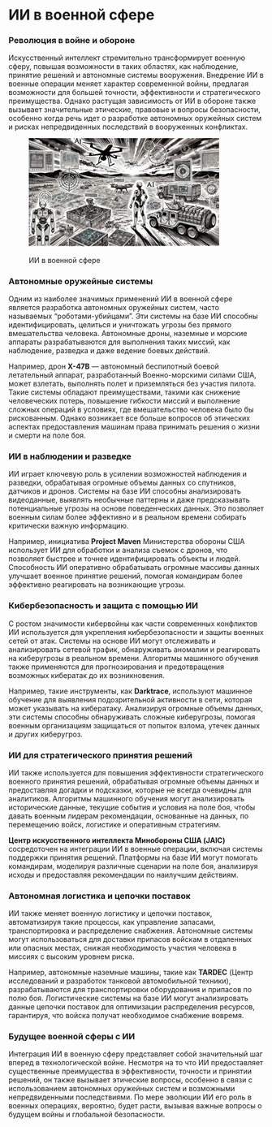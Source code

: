 # ИИ в военной сфере

### Революция в войне и обороне

Искусственный интеллект стремительно трансформирует военную сферу, повышая возможности в таких областях, как наблюдение, принятие решений и автономные системы вооружения. Внедрение ИИ в военные операции меняет характер современной войны, предлагая возможности для большей точности, эффективности и стратегического преимущества. Однако растущая зависимость от ИИ в обороне также вызывает значительные этические, правовые и вопросы безопасности, особенно когда речь идет о разработке автономных оружейных систем и рисках непредвиденных последствий в вооруженных конфликтах.

<div align="left"><figure><img src="../../.gitbook/assets/image (4).png" alt="" width="375"><figcaption><p>ИИ в военной сфере</p></figcaption></figure></div>

### Автономные оружейные системы

Одним из наиболее значимых применений ИИ в военной сфере является разработка автономных оружейных систем, часто называемых “роботами-убийцами”. Эти системы на базе ИИ способны идентифицировать, целиться и уничтожать угрозы без прямого вмешательства человека. Автономные дроны, наземные и морские аппараты разрабатываются для выполнения таких миссий, как наблюдение, разведка и даже ведение боевых действий.

Например, дрон **X-47B** — автономный беспилотный боевой летательный аппарат, разработанный Военно-морскими силами США, может взлетать, выполнять полет и приземляться без участия пилота. Такие системы обладают преимуществами, такими как снижение человеческих потерь, повышение гибкости миссий и выполнение сложных операций в условиях, где вмешательство человека было бы рискованным. Однако возникает все больше вопросов об этических аспектах предоставления машинам права принимать решения о жизни и смерти на поле боя.

### ИИ в наблюдении и разведке

ИИ играет ключевую роль в усилении возможностей наблюдения и разведки, обрабатывая огромные объемы данных со спутников, датчиков и дронов. Системы на базе ИИ способны анализировать видеоданные, выявлять необычные паттерны и даже предсказывать потенциальные угрозы на основе поведенческих данных. Это позволяет военным силам более эффективно и в реальном времени собирать критически важную информацию.

Например, инициатива **Project Maven** Министерства обороны США использует ИИ для обработки и анализа съемок с дронов, что позволяет быстрее и точнее идентифицировать объекты и людей. Способность ИИ оперативно обрабатывать огромные массивы данных улучшает военное принятие решений, помогая командирам более эффективно реагировать на возникающие угрозы.

### Кибербезопасность и защита с помощью ИИ

С ростом значимости кибервойны как части современных конфликтов ИИ используется для укрепления кибербезопасности и защиты военных сетей от атак. Системы на основе ИИ могут отслеживать и анализировать сетевой трафик, обнаруживать аномалии и реагировать на киберугрозы в реальном времени. Алгоритмы машинного обучения также применяются для прогнозирования и предотвращения возможных кибератак до их возникновения.

Например, такие инструменты, как **Darktrace**, используют машинное обучение для выявления подозрительной активности в сети, которая может указывать на кибератаку. Анализируя огромные объемы данных, эти системы способны обнаруживать сложные киберугрозы, помогая военным организациям защищаться от попыток взлома, утечек данных и других киберугроз.

### ИИ для стратегического принятия решений

ИИ также используется для повышения эффективности стратегического военного принятия решений, обрабатывая огромные объемы данных и предоставляя догадки и подсказки, которые не всегда очевидны для аналитиков. Алгоритмы машинного обучения могут анализировать исторические данные, текущие события и условия на поле боя, чтобы давать военным лидерам рекомендации, основанные на данных, по перемещению войск, логистике и оперативным стратегиям.

**Центр искусственного интеллекта Минобороны США (JAIC)** сосредоточен на интеграции ИИ в военные операции, включая системы поддержки принятия решений. Платформы на базе ИИ могут помогать командирам, моделируя различные сценарии на поле боя, анализируя исходы и предоставляя рекомендации по наилучшим действиям.

### Автономная логистика и цепочки поставок

ИИ также меняет военную логистику и цепочки поставок, автоматизируя такие процессы, как управление запасами, транспортировка и распределение снабжения. Автономные системы могут использоваться для доставки припасов войскам в отдаленных или опасных местах, снижая необходимость участия человека в миссиях с высоким уровнем риска.

Например, автономные наземные машины, такие как **TARDEC** (Центр исследований и разработок танковой автомобильной техники), разрабатываются для транспортировки оборудования и припасов по полю боя. Логистические системы на базе ИИ могут анализировать данные цепочки поставок для оптимизации распределения ресурсов, гарантируя, что войска получат необходимое снабжение вовремя.

### Будущее военной сферы с ИИ

Интеграция ИИ в военную сферу представляет собой значительный шаг вперед в технологической войне. Несмотря на то что ИИ предоставляет существенные преимущества в эффективности, точности и принятии решений, он также вызывает этические вопросы, особенно в связи с использованием автономных оружейных систем и возможными непредвиденными последствиями. По мере эволюции ИИ его роль в военных операциях, вероятно, будет расти, вызывая важные вопросы о будущем войны и глобальной безопасности.
